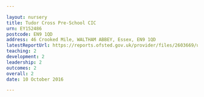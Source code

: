 ```yaml
---

layout: nursery
title: Tudor Cross Pre-School CIC
urn: EY152486
postcode: EN9 1QD
address: 46 Crooked Mile, WALTHAM ABBEY, Essex, EN9 1QD
latestReportUrl: https://reports.ofsted.gov.uk/provider/files/2603669/urn/EY152486.pdf
teaching: 2
development: 2
leadership: 2
outcomes: 2
overall: 2
date: 10 October 2016

---
```

